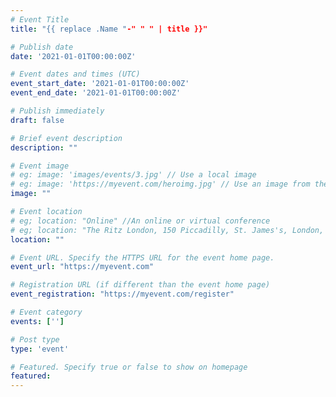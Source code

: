 ```yaml
---
# Event Title
title: "{{ replace .Name "-" " " | title }}"

# Publish date
date: '2021-01-01T00:00:00Z'

# Event dates and times (UTC)
event_start_date: '2021-01-01T00:00:00Z'
event_end_date: '2021-01-01T00:00:00Z'

# Publish immediately
draft: false

# Brief event description
description: ""

# Event image
# eg: image: 'images/events/3.jpg' // Use a local image
# eg: image: 'https://myevent.com/heroimg.jpg' // Use an image from the event website
image: ""

# Event location
# eg; location: "Online" //An online or virtual conference
# eg; location: "The Ritz London, 150 Piccadilly, St. James's, London, W1J 9BR, UK" // A physical address
location: ""

# Event URL. Specify the HTTPS URL for the event home page.
event_url: "https://myevent.com"

# Registration URL (if different than the event home page)
event_registration: "https://myevent.com/register"

# Event category
events: ['']

# Post type
type: 'event'

# Featured. Specify true or false to show on homepage
featured: 
---
```


